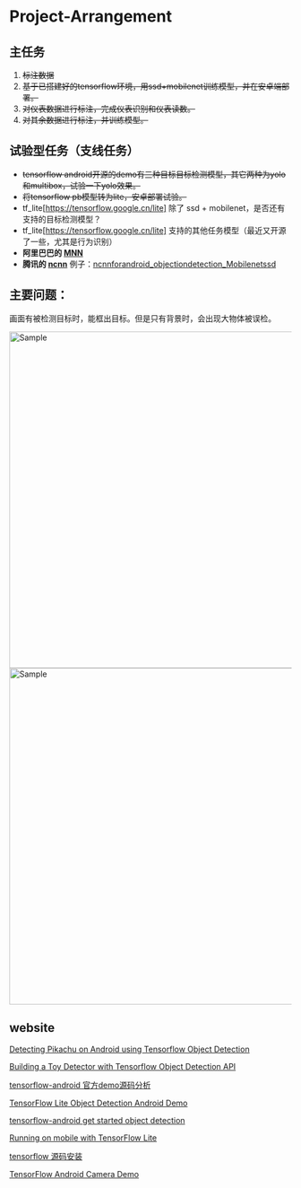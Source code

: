 # Project-Arrangement

## 主任务
1. ~~标注数据~~
2. ~~基于已搭建好的tensorflow环境，用ssd+mobilenet训练模型，并在安卓端部署。~~
3. ~~对仪表数据进行标注，完成仪表识别和仪表读数。~~
4. ~~对其余数据进行标注，并训练模型。~~

## 试验型任务（支线任务）
- ~~tensorflow android开源的demo有三种目标目标检测模型，其它两种为yolo和multibox，试验一下yolo效果。~~
- ~~将tensorflow pb模型转为lite，安卓部署试验。~~
- tf_lite[https://tensorflow.google.cn/lite] 除了 ssd + mobilenet，是否还有支持的目标检测模型？
- tf_lite[https://tensorflow.google.cn/lite] 支持的其他任务模型（最近又开源了一些，尤其是行为识别）
- **阿里巴巴的 [MNN](https://github.com/alibaba/MNN)**
- **腾讯的 [ncnn](https://github.com/Tencent/ncnn)** 例子：[ncnnforandroid_objectiondetection_Mobilenetssd](https://github.com/chehongshu/ncnnforandroid_objectiondetection_Mobilenetssd)

## 主要问题：
画面有被检测目标时，能框出目标。但是只有背景时，会出现大物体被误检。  
<p>
	<img src="https://github.com/lcylmhlcy/Project-Arrangement/raw/master/img/3.jpg" alt="Sample" height=600>
	<img src="https://github.com/lcylmhlcy/Project-Arrangement/raw/master/img/4.jpg" alt="Sample" height=600>
</p>  

## website
[Detecting Pikachu on Android using Tensorflow Object Detection](https://towardsdatascience.com/detecting-pikachu-on-android-using-tensorflow-object-detection-15464c7a60cd)  
  
[Building a Toy Detector with Tensorflow Object Detection API](https://towardsdatascience.com/building-a-toy-detector-with-tensorflow-object-detection-api-63c0fdf2ac95)  
  
[tensorflow-android 官方demo源码分析](https://blog.csdn.net/u013510838/article/details/79827119)  
  
[TensorFlow Lite Object Detection Android Demo](https://github.com/tensorflow/examples/blob/master/lite/examples/object_detection/android/README.md)  
  
[tensorflow-android get started object detection](https://tensorflow.google.cn/lite/models/object_detection/overview)  
  
[Running on mobile with TensorFlow Lite](https://github.com/tensorflow/models/blob/master/research/object_detection/g3doc/running_on_mobile_tensorflowlite.md)  
  
[tensorflow 源码安装](https://www.tensorflow.org/install/source)  
  
[TensorFlow Android Camera Demo](https://github.com/tensorflow/tensorflow/tree/master/tensorflow/examples/android)
